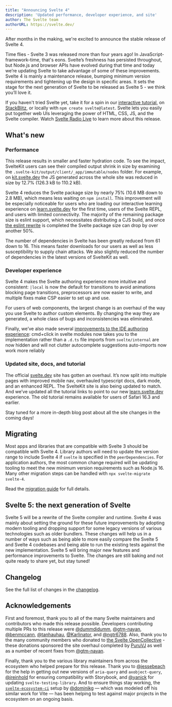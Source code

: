 ```yaml
---
title: "Announcing Svelte 4"
description: 'Updated performance, developer experience, and site'
author: The Svelte team
authorURL: https://svelte.dev/
---
```


After months in the making, we're excited to announce the stable release of Svelte 4.

Time flies - Svelte 3 was released more than four years ago! In JavaScript-framework-time, that's eons. Svelte’s freshness has persisted throughout, but Node.js and browser APIs have evolved during that time and today we’re updating Svelte to take advantage of some of these improvements. Svelte 4 is mainly a maintenance release, bumping minimum version requirements and tightening up the design in specific areas. It sets the stage for the next generation of Svelte to be released as Svelte 5 - we think you’ll love it.

If you haven't tried Svelte yet, take it for a spin in our [interactive tutorial](https://learn.svelte.dev/), on [StackBlitz](https://sveltekit.new/), or locally with `npm create svelte@latest`. Svelte lets you easily put together web UIs leveraging the power of HTML, CSS, JS, and the Svelte compiler. Watch [Svelte Radio Live](https://www.youtube.com/watch?v=72TIVhRtyWE) to learn more about this release.

## What's new

### Performance

This release results in smaller and faster hydration code. To see the impact, SvelteKit users can see their compiled output shrink in size by examining the `.svelte-kit/output/client/_app/immutable/nodes` folder. For example, on [kit.svelte.dev](https://kit.svelte.dev) the JS generated across the whole site was reduced in size by 12.7% (126.3 kB to 110.2 kB).

Svelte 4 reduces the Svelte package size by nearly 75% (10.6 MB down to 2.8 MB), which means less waiting on `npm install`. This improvement will be especially noticeable for users who are loading our interactive learning experience on [learn.svelte.dev](https://learn.svelte.dev) for the first time, users of the Svelte REPL, and users with limited connectivity. The majority of the remaining package size is eslint support, which necessitates distributing a CJS build, and once [the eslint rewrite](https://github.com/eslint/eslint/discussions/16557) is completed the Svelte package size can drop by over another 50%.

The number of dependencies in Svelte has been greatly reduced from 61 down to 16. This means faster downloads for our users as well as less susceptibility to supply chain attacks. We also slightly reduced the number of dependencies in the latest versions of SvelteKit as well.

### Developer experience

Svelte 4 makes the Svelte authoring experience more intuitive and consistent: `|local` is now the default for transitions to avoid animations blocking page transitions, preprocessors are now easier to write, and multiple fixes make CSP easier to set up and use.

For users of web components, the largest change is an overhaul of the way you use Svelte to author custom elements. By changing the way they are generated, a whole class of bugs and inconsistencies was eliminated.

Finally, we’ve also made several [improvements to the IDE authoring experience](https://github.com/sveltejs/svelte/pull/8702):
cmd+click in svelte modules now takes you to the implementation rather than a `.d.ts` file
imports from `svelte/internal` are now hidden and will not clutter autocomplete suggestions
auto-imports now work more reliably

### Updated site, docs, and tutorial

The official [svelte.dev](https://svelte.dev) site has gotten an overhaul. It’s now split into multiple pages with improved mobile nav, overhauled typescript docs, dark mode, and an enhanced REPL. The SvelteKit site is also being updated to match. And we’ve updated all the tutorial links to point to our new [learn.svelte.dev](https://learn.svelte.dev) experience. The old tutorial remains available for users of Safari 16.3 and earlier.

Stay tuned for a more in-depth blog post about all the site changes in the coming days!

## Migrating

Most apps and libraries that are compatible with Svelte 3 should be compatible with Svelte 4. Library authors will need to update the version range to include Svelte 4 if `svelte` is specified in the `peerDependencies`. For application authors, the most common change required will be updating tooling to meet the new minimum version requirements such as Node.js 16. Many other migration steps can be handled with `npx svelte-migrate svelte-4`.

Read the [migration guide](/docs/v4-migration-guide) for full details.

## Svelte 5: the next generation of Svelte

Svelte 5 will be a rewrite of the Svelte compiler and runtime. Svelte 4 was mainly about setting the ground for these future improvements by adopting modern tooling and dropping support for some legacy versions of various technologies such as older bundlers. These changes will help us in a number of ways such as being able to more easily compare the Svelte 5 and Svelte 4 codebases and being able to run the existing tests against the new implementation. Svelte 5 will bring major new features and performance improvements to Svelte. The changes are still baking and not quite ready to share yet, but stay tuned!

## Changelog

See the full list of changes in the [changelog](https://github.com/sveltejs/svelte/blob/master/packages/svelte/CHANGELOG.md).

## Acknowledgements

First and foremost, thank you to all of the many Svelte maintainers and contributors who made this release possible. Developers contributing multiple PRs to this release were [@dummdidumm](https://github.com/dummdidumm), [@gtm-nayan](https://github.com/gtm-nayan), [@benmccann](https://github.com/benmccann), [@tanhauhau](https://github.com/tanhauhau), [@Karlinator](https://github.com/Karlinator), and [@ngtr6788](https://github.com/ngtr6788). Also, thank you to the many community members who donated to [the Svelte OpenCollective](https://opencollective.com/svelte) - these donations sponsored the site overhaul completed by [PuruVJ](https://github.com/puruvj) as well as a number of recent fixes from [@gtm-nayan](https://github.com/gtm-nayan).

Finally, thank you to the various library maintainers from across the ecosystem who helped prepare for this release. Thank you to [@jessebeach](https://github.com/jessebeach) for the help in getting out new versions of `aria-query` and `axobject-query`, [@jreinhold](https://github.com/jreinhold) for ensuring compatibility with Storybook, and [@yanick](https://github.com/yanick) for updating `svelte-testing-library`. And to ensure things stay working, the [`svelte-ecosystem-ci`](https://github.com/sveltejs/svelte-ecosystem-ci) setup by [@dominikg](https://github.com/dominikg) — which was modeled off his similar work for Vite — has been helping to test against major projects in the ecosystem on an ongoing basis.
